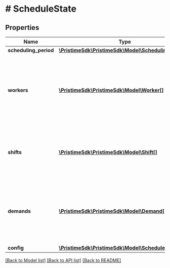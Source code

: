 # # ScheduleState

## Properties

Name | Type | Description | Notes
------------ | ------------- | ------------- | -------------
**scheduling_period** | [**\PristimeSdk\PristimeSdk\Model\SchedulingPeriod**](SchedulingPeriod.md) |  |
**workers** | [**\PristimeSdk\PristimeSdk\Model\Worker[]**](Worker.md) | Your staff members available for shift assignment. Include their availability, skills, work constraints, and contract details. | [optional]
**shifts** | [**\PristimeSdk\PristimeSdk\Model\Shift[]**](Shift.md) | Work shifts to be optimized. Can include assigned and unassigned shifts. | [optional]
**demands** | [**\PristimeSdk\PristimeSdk\Model\Demand[]**](Demand.md) | Staffing requirements over time - specify how many workers with certain skills you need at different times. | [optional]
**config** | [**\PristimeSdk\PristimeSdk\Model\ScheduleJobConfig**](ScheduleJobConfig.md) |  | [optional]

[[Back to Model list]](../../README.md#models) [[Back to API list]](../../README.md#endpoints) [[Back to README]](../../README.md)
